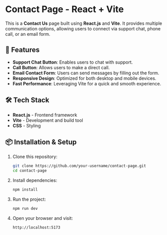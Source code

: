 # Contact Page - React + Vite

This is a **Contact Us** page built using **React.js** and **Vite**. It provides multiple communication options, allowing users to connect via support chat, phone call, or an email form.

## 🚀 Features

- **Support Chat Button**: Enables users to chat with support.
- **Call Button**: Allows users to make a direct call.
- **Email Contact Form**: Users can send messages by filling out the form.
- **Responsive Design**: Optimized for both desktop and mobile devices.
- **Fast Performance**: Leveraging Vite for a quick and smooth experience.

## 🛠️ Tech Stack

- **React.js** - Frontend framework
- **Vite** - Development and build tool
- **CSS** - Styling

## 📦 Installation & Setup

1. Clone this repository:
   ```sh
   git clone https://github.com/your-username/contact-page.git
   cd contact-page
   ```
   
2. Install dependencies:
   ```sh
   npm install
   ```

3. Run the project:
   ```sh
   npm run dev
   ```
4. Open your browser and visit:
   ```sh
   http://localhost:5173
   ```
